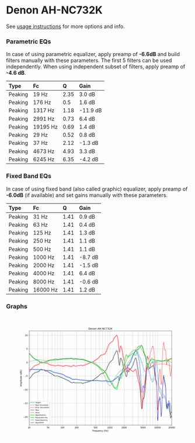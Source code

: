 # Denon AH-NC732K
See [usage instructions](https://github.com/jaakkopasanen/AutoEq#usage) for more options and info.

### Parametric EQs
In case of using parametric equalizer, apply preamp of **-6.6dB** and build filters manually
with these parameters. The first 5 filters can be used independently.
When using independent subset of filters, apply preamp of **-4.6 dB**.

| Type    | Fc       |    Q | Gain     |
|:--------|:---------|:-----|:---------|
| Peaking | 19 Hz    | 2.35 | 3.0 dB   |
| Peaking | 176 Hz   | 0.5  | 1.6 dB   |
| Peaking | 1317 Hz  | 1.18 | -11.9 dB |
| Peaking | 2991 Hz  | 0.73 | 6.4 dB   |
| Peaking | 19195 Hz | 0.69 | 1.4 dB   |
| Peaking | 29 Hz    | 0.52 | 0.8 dB   |
| Peaking | 37 Hz    | 2.12 | -1.3 dB  |
| Peaking | 4673 Hz  | 4.93 | 3.3 dB   |
| Peaking | 6245 Hz  | 6.35 | -4.2 dB  |

### Fixed Band EQs
In case of using fixed band (also called graphic) equalizer, apply preamp of **-6.0dB**
(if available) and set gains manually with these parameters.

| Type    | Fc       |    Q | Gain    |
|:--------|:---------|:-----|:--------|
| Peaking | 31 Hz    | 1.41 | 0.9 dB  |
| Peaking | 63 Hz    | 1.41 | 0.4 dB  |
| Peaking | 125 Hz   | 1.41 | 1.3 dB  |
| Peaking | 250 Hz   | 1.41 | 1.1 dB  |
| Peaking | 500 Hz   | 1.41 | 1.1 dB  |
| Peaking | 1000 Hz  | 1.41 | -8.7 dB |
| Peaking | 2000 Hz  | 1.41 | -1.5 dB |
| Peaking | 4000 Hz  | 1.41 | 6.4 dB  |
| Peaking | 8000 Hz  | 1.41 | -0.6 dB |
| Peaking | 16000 Hz | 1.41 | 1.2 dB  |

### Graphs
![](./Denon%20AH-NC732K.png)